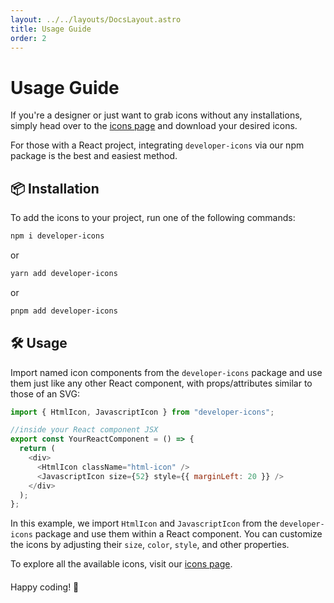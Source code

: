 ```yaml
---
layout: ../../layouts/DocsLayout.astro
title: Usage Guide
order: 2
---
```


# Usage Guide

If you're a designer or just want to grab icons without any installations, simply head over to the [icons page](https://xandemon.github.io/developer-icons/icons) and download your desired icons.

For those with a React project, integrating `developer-icons` via our npm package is the best and easiest method.

## 📦 Installation

To add the icons to your project, run one of the following commands:

```bash
npm i developer-icons
```

or

```bash
yarn add developer-icons
```

or

```bash
pnpm add developer-icons
```

## 🛠️ Usage

Import named icon components from the `developer-icons` package and use them just like any other React component, with props/attributes similar to those of an SVG:

```javascript
import { HtmlIcon, JavascriptIcon } from "developer-icons";

//inside your React component JSX
export const YourReactComponent = () => {
  return (
    <div>
      <HtmlIcon className="html-icon" />
      <JavascriptIcon size={52} style={{ marginLeft: 20 }} />
    </div>
  );
};
```

In this example, we import `HtmlIcon` and `JavascriptIcon` from the `developer-icons` package and use them within a React component. You can customize the icons by adjusting their `size`, `color`, `style`, and other properties.

<div style="margin-top: 12px" />

To explore all the available icons, visit our [icons page](https://xandemon.github.io/developer-icons/icons/All "Icons | Developer Icons").

<div style="margin-top: 20px">
Happy coding! 🚀
</div>
